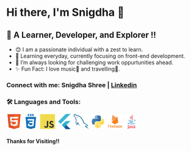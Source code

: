 # **Hi there, I'm Snigdha** 👋

## 🔷 A Learner, Developer, and Explorer !!

* 😊 I am a passionate individual with a zest to learn.
* 🎯 Learning everyday, currently focusing on front-end development.
* 📌 I’m always looking for challenging work oppurtunities ahead.
* ✨ Fun Fact: I love music🎵 and travelling🤩. 

### Connect with me:  Snigdha Shree | [Linkedin](https://www.linkedin.com/in/snigdha-shree-48227b18a)

### 🛠️ Languages and Tools: 

<div>
  <img src="https://github.com/devicons/devicon/blob/master/icons/html5/html5-original.svg" width="40" height="40">
  <img src="https://github.com/devicons/devicon/blob/master/icons/css3/css3-plain-wordmark.svg" width="40" height="40">
  <img src="https://github.com/devicons/devicon/blob/master/icons/javascript/javascript-original.svg" width="40" height="40">
  <img src="https://github.com/devicons/devicon/blob/master/icons/flutter/flutter-original.svg" width="40" height="40">
  <img src="https://github.com/devicons/devicon/blob/master/icons/mysql/mysql-original.svg" width="40" height="40">
  <img src="https://github.com/devicons/devicon/blob/master/icons/python/python-original.svg" width="40" height="40">
  <img src="https://github.com/devicons/devicon/blob/master/icons/firebase/firebase-plain-wordmark.svg" width="40" height="40">
  <img src="https://github.com/devicons/devicon/blob/master/icons/java/java-original-wordmark.svg" width="40" height="40">
</div>

#### Thanks for Visiting!!
